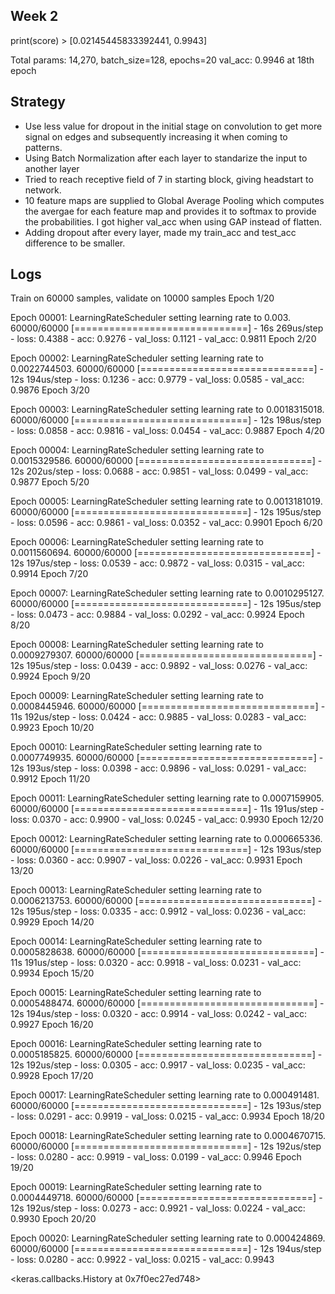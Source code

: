 ## Week 2

print(score) > [0.02145445833392441, 0.9943]

Total params: 14,270, batch_size=128, epochs=20 val_acc: 0.9946 at 18th epoch

## Strategy

- Use less value for dropout in the initial stage on convolution to get more signal on edges and subsequently increasing it when coming to patterns.
- Using Batch Normalization after each layer to standarize the input to another layer
- Tried to reach receptive field of 7 in starting block, giving headstart to network.
- 10 feature maps are supplied to Global Average Pooling which computes the avergae for each feature map and provides it to softmax to provide the probabilities. I got higher val_acc when using GAP instead of flatten.
- Adding dropout after every layer, made my train_acc and test_acc difference to be smaller.
## Logs

Train on 60000 samples, validate on 10000 samples
Epoch 1/20

Epoch 00001: LearningRateScheduler setting learning rate to 0.003.
60000/60000 [==============================] - 16s 269us/step - loss: 0.4388 - acc: 0.9276 - val_loss: 0.1121 - val_acc: 0.9811
Epoch 2/20

Epoch 00002: LearningRateScheduler setting learning rate to 0.0022744503.
60000/60000 [==============================] - 12s 194us/step - loss: 0.1236 - acc: 0.9779 - val_loss: 0.0585 - val_acc: 0.9876
Epoch 3/20

Epoch 00003: LearningRateScheduler setting learning rate to 0.0018315018.
60000/60000 [==============================] - 12s 198us/step - loss: 0.0858 - acc: 0.9816 - val_loss: 0.0454 - val_acc: 0.9887
Epoch 4/20

Epoch 00004: LearningRateScheduler setting learning rate to 0.0015329586.
60000/60000 [==============================] - 12s 202us/step - loss: 0.0688 - acc: 0.9851 - val_loss: 0.0499 - val_acc: 0.9877
Epoch 5/20

Epoch 00005: LearningRateScheduler setting learning rate to 0.0013181019.
60000/60000 [==============================] - 12s 195us/step - loss: 0.0596 - acc: 0.9861 - val_loss: 0.0352 - val_acc: 0.9901
Epoch 6/20

Epoch 00006: LearningRateScheduler setting learning rate to 0.0011560694.
60000/60000 [==============================] - 12s 197us/step - loss: 0.0539 - acc: 0.9872 - val_loss: 0.0315 - val_acc: 0.9914
Epoch 7/20

Epoch 00007: LearningRateScheduler setting learning rate to 0.0010295127.
60000/60000 [==============================] - 12s 195us/step - loss: 0.0473 - acc: 0.9884 - val_loss: 0.0292 - val_acc: 0.9924
Epoch 8/20

Epoch 00008: LearningRateScheduler setting learning rate to 0.0009279307.
60000/60000 [==============================] - 12s 195us/step - loss: 0.0439 - acc: 0.9892 - val_loss: 0.0276 - val_acc: 0.9924
Epoch 9/20

Epoch 00009: LearningRateScheduler setting learning rate to 0.0008445946.
60000/60000 [==============================] - 11s 192us/step - loss: 0.0424 - acc: 0.9885 - val_loss: 0.0283 - val_acc: 0.9923
Epoch 10/20

Epoch 00010: LearningRateScheduler setting learning rate to 0.0007749935.
60000/60000 [==============================] - 12s 193us/step - loss: 0.0398 - acc: 0.9896 - val_loss: 0.0291 - val_acc: 0.9912
Epoch 11/20

Epoch 00011: LearningRateScheduler setting learning rate to 0.0007159905.
60000/60000 [==============================] - 11s 191us/step - loss: 0.0370 - acc: 0.9900 - val_loss: 0.0245 - val_acc: 0.9930
Epoch 12/20

Epoch 00012: LearningRateScheduler setting learning rate to 0.000665336.
60000/60000 [==============================] - 12s 193us/step - loss: 0.0360 - acc: 0.9907 - val_loss: 0.0226 - val_acc: 0.9931
Epoch 13/20

Epoch 00013: LearningRateScheduler setting learning rate to 0.0006213753.
60000/60000 [==============================] - 12s 195us/step - loss: 0.0335 - acc: 0.9912 - val_loss: 0.0236 - val_acc: 0.9929
Epoch 14/20

Epoch 00014: LearningRateScheduler setting learning rate to 0.0005828638.
60000/60000 [==============================] - 11s 191us/step - loss: 0.0320 - acc: 0.9918 - val_loss: 0.0231 - val_acc: 0.9934
Epoch 15/20

Epoch 00015: LearningRateScheduler setting learning rate to 0.0005488474.
60000/60000 [==============================] - 12s 194us/step - loss: 0.0320 - acc: 0.9914 - val_loss: 0.0242 - val_acc: 0.9927
Epoch 16/20

Epoch 00016: LearningRateScheduler setting learning rate to 0.0005185825.
60000/60000 [==============================] - 12s 192us/step - loss: 0.0305 - acc: 0.9917 - val_loss: 0.0235 - val_acc: 0.9928
Epoch 17/20

Epoch 00017: LearningRateScheduler setting learning rate to 0.000491481.
60000/60000 [==============================] - 12s 193us/step - loss: 0.0291 - acc: 0.9919 - val_loss: 0.0215 - val_acc: 0.9934
Epoch 18/20

Epoch 00018: LearningRateScheduler setting learning rate to 0.0004670715.
60000/60000 [==============================] - 12s 192us/step - loss: 0.0280 - acc: 0.9919 - val_loss: 0.0199 - val_acc: 0.9946
Epoch 19/20

Epoch 00019: LearningRateScheduler setting learning rate to 0.0004449718.
60000/60000 [==============================] - 12s 192us/step - loss: 0.0273 - acc: 0.9921 - val_loss: 0.0224 - val_acc: 0.9930
Epoch 20/20

Epoch 00020: LearningRateScheduler setting learning rate to 0.000424869.
60000/60000 [==============================] - 12s 194us/step - loss: 0.0280 - acc: 0.9922 - val_loss: 0.0215 - val_acc: 0.9943

<keras.callbacks.History at 0x7f0ec27ed748>
